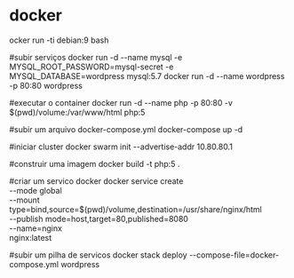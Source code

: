 # docker

ocker run -ti debian:9 bash


#subir serviços
docker run -d --name mysql -e MYSQL_ROOT_PASSWORD=mysql-secret -e MYSQL_DATABASE=wordpress mysql:5.7
docker run -d --name wordpress -p 80:80 wordpress

#executar o container
docker run -d --name php -p 80:80 -v $(pwd)/volume:/var/www/html php:5

#subir um arquivo docker-compose.yml
docker-compose up -d


#iniciar cluster
docker swarm init --advertise-addr 10.80.80.1

#construir uma imagem
docker build -t php:5 .

#criar um servico docker
docker service create \
  --mode global \
  --mount type=bind,source=$(pwd)/volume,destination=/usr/share/nginx/html \
  --publish mode=host,target=80,published=8080 \
  --name=nginx \
  nginx:latest


#subir um pilha de servicos
docker stack deploy --compose-file=docker-compose.yml wordpress
